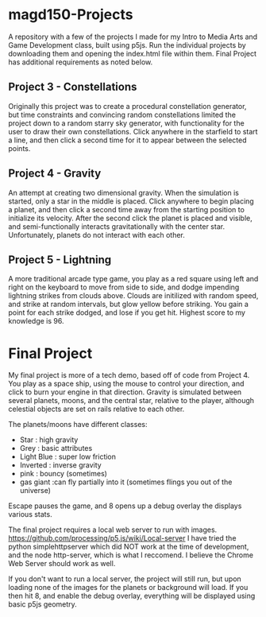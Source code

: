 # magd150-Projects

A repository with a few of the projects I made for my Intro to Media Arts and Game Development class, built using p5js.
Run the individual projects by downloading them and opening the index.html file within them.
Final Project has additional requirements as noted below.

## Project 3 - Constellations

Originally this project was to create a procedural constellation generator, but time constraints and convincing random constellations limited the project down to a random starry sky generator, with functionality for the user to draw their own constellations. 
Click anywhere in the starfield to start a line, and then click a second time for it to appear between the selected points.

## Project 4 - Gravity

An attempt at creating two dimensional gravity. When the simulation is started, only a star in the middle is placed.
Click anywhere to begin placing a planet, and then click a second time away from the starting position to initialize its velocity. After the second click the planet is placed and visible, and semi-functionally interacts gravitationally with the center star. Unfortunately, planets do not interact with each other.

## Project 5 - Lightning

A more traditional arcade type game, you play as a red square using left and right on the keyboard to move from side to side, and dodge impending lightning strikes from clouds above. Clouds are initilized with random speed, and strike at random intervals, but glow yellow before striking. You gain a point for each strike dodged, and lose if you get hit. Highest score to my knowledge is 96.

# Final Project

My final project is more of a tech demo, based off of code from Project 4. You play as a space ship, using the mouse to control your direction, and click to burn your engine in that direction. Gravity is simulated between several planets, moons, and the central star, relative to the player, although celestial objects are set on rails relative to each other.

The planets/moons have different classes:
- Star : high gravity
- Grey : basic attributes
- Light Blue : super low friction
- Inverted : inverse gravity
- pink : bouncy (sometimes) 
- gas giant :can fly partially into it (sometimes flings you out of the universe) 

Escape pauses the game, and 8 opens up a debug overlay the displays various stats.

The final project requires a local web server to run with images.
https://github.com/processing/p5.js/wiki/Local-server
I have tried the python simplehttpserver which did NOT work at the time of development,
and the node http-server, which is what I reccomend. I believe the Chrome Web Server should work as well.

If you don't want to run a local server, the project will still run, but upon loading none of the images for the planets or background will load. If you then hit 8, and enable the debug overlay, everything will be displayed using basic p5js geometry.
